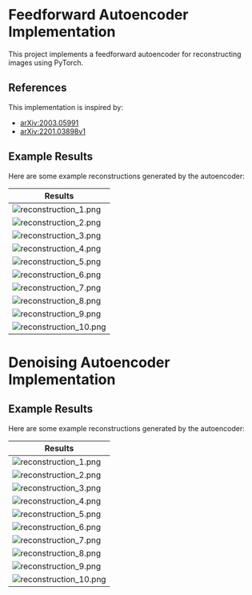 # Feedforward Autoencoder Implementation

This project implements a feedforward autoencoder for reconstructing images using PyTorch.

## References
This implementation is inspired by:
- [arXiv:2003.05991](https://arxiv.org/abs/2003.05991)
- [arXiv:2201.03898v1](https://arxiv.org/abs/2201.03898v1)

## Example Results
Here are some example reconstructions generated by the autoencoder:

| **Results**                    |
|--------------------------------|
|![reconstruction_1.png](output/reconstruction_1.png)| 
|![reconstruction_2.png](output/reconstruction_2.png)|
|![reconstruction_3.png](output/reconstruction_3.png)|
|![reconstruction_4.png](output/reconstruction_4.png)|
|![reconstruction_5.png](output/reconstruction_5.png)|
|![reconstruction_6.png](output/reconstruction_6.png)|
|![reconstruction_7.png](output/reconstruction_7.png)|
|![reconstruction_8.png](output/reconstruction_8.png)|
|![reconstruction_9.png](output/reconstruction_9.png)|
|![reconstruction_10.png](output/reconstruction_10.png)|

# Denoising Autoencoder Implementation
## Example Results
Here are some example reconstructions generated by the autoencoder:

| **Results**                    |
|--------------------------------|
|![reconstruction_1.png](denoising_output/reconstruction_1.png)|
|![reconstruction_2.png](denoising_output/reconstruction_2.png)|
|![reconstruction_3.png](denoising_output/reconstruction_3.png)|
|![reconstruction_4.png](denoising_output/reconstruction_4.png)|
|![reconstruction_5.png](denoising_output/reconstruction_5.png)|
|![reconstruction_6.png](denoising_output/reconstruction_6.png)|
|![reconstruction_7.png](denoising_output/reconstruction_7.png)|
|![reconstruction_8.png](denoising_output/reconstruction_8.png)|
|![reconstruction_9.png](denoising_output/reconstruction_9.png)|
|![reconstruction_10.png](denoising_output/reconstruction_10.png)|

